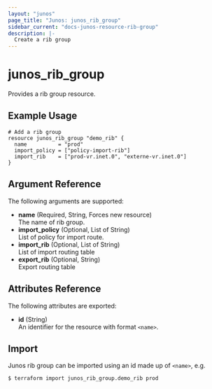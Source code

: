 ```yaml
---
layout: "junos"
page_title: "Junos: junos_rib_group"
sidebar_current: "docs-junos-resource-rib-group"
description: |-
  Create a rib group
---
```


# junos_rib_group

Provides a rib group resource.

## Example Usage

```hcl
# Add a rib group
resource junos_rib_group "demo_rib" {
  name          = "prod"
  import_policy = ["policy-import-rib"]
  import_rib    = ["prod-vr.inet.0", "externe-vr.inet.0"]
}
```

## Argument Reference

The following arguments are supported:

- **name** (Required, String, Forces new resource)  
  The name of rib group.
- **import_policy** (Optional, List of String)  
  List of policy for import route.
- **import_rib** (Optional, List of String)  
  List of import routing table
- **export_rib** (Optional, String)  
  Export routing table

## Attributes Reference

The following attributes are exported:

- **id** (String)  
  An identifier for the resource with format `<name>`.

## Import

Junos rib group can be imported using an id made up of `<name>`, e.g.

```shell
$ terraform import junos_rib_group.demo_rib prod
```
